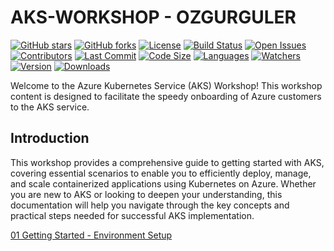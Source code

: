 # AKS-WORKSHOP - OZGURGULER 

[![GitHub stars](https://img.shields.io/github/stars/ozgurgulerx/aks-workshop)](https://github.com/ozgurgulerx/aks-workshop/stargazers)
[![GitHub forks](https://img.shields.io/github/forks/ozgurgulerx/aks-workshop)](https://github.com/ozgurgulerx/aks-workshop/network)
[![License](https://img.shields.io/github/license/ozgurgulerx/aks-workshop)](https://github.com/ozgurgulerx/aks-workshop/blob/main/LICENSE)
[![Build Status](https://img.shields.io/github/actions/workflow/status/ozgurgulerx/aks-workshop/your-workflow.yml?branch=main)](https://github.com/ozgurgulerx/aks-workshop/actions)
[![Open Issues](https://img.shields.io/github/issues/ozgurgulerx/aks-workshop)](https://github.com/ozgurgulerx/aks-workshop/issues)
[![Contributors](https://img.shields.io/github/contributors/ozgurgulerx/aks-workshop)](https://github.com/ozgurgulerx/aks-workshop/graphs/contributors)
[![Last Commit](https://img.shields.io/github/last-commit/ozgurgulerx/aks-workshop)](https://github.com/ozgurgulerx/aks-workshop/commits/main)
[![Code Size](https://img.shields.io/github/languages/code-size/ozgurgulerx/aks-workshop)](https://github.com/ozgurgulerx/aks-workshop)
[![Languages](https://img.shields.io/github/languages/top/ozgurgulerx/aks-workshop)](https://github.com/ozgurgulerx/aks-workshop)
[![Watchers](https://img.shields.io/github/watchers/ozgurgulerx/aks-workshop?style=social)](https://github.com/ozgurgulerx/aks-workshop/watchers)
[![Version](https://img.shields.io/github/v/release/ozgurgulerx/aks-workshop?include_prereleases)](https://github.com/ozgurgulerx/aks-workshop/releases)
[![Downloads](https://img.shields.io/github/downloads/ozgurgulerx/aks-workshop/total)](https://github.com/ozgurgulerx/aks-workshop/releases)

Welcome to the Azure Kubernetes Service (AKS) Workshop! This workshop content is designed to facilitate the speedy onboarding of Azure customers to the AKS service.

## Introduction
This workshop provides a comprehensive guide to getting started with AKS, covering essential scenarios to enable you to efficiently deploy, manage, and scale containerized applications using Kubernetes on Azure. Whether you are new to AKS or looking to deepen your understanding, this documentation will help you navigate through the key concepts and practical steps needed for successful AKS implementation.

[01 Getting Started - Environment Setup](./01GettingStarted.md)
